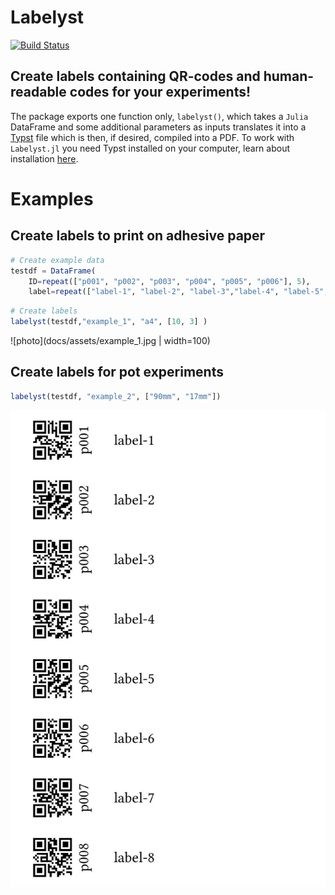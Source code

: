 # Labelyst

[![Build Status](https://github.com/emanuel-kopp/Labelyst.jl/actions/workflows/CI.yml/badge.svg?branch=main)](https://github.com/emanuel-kopp/Labelyst.jl/actions/workflows/CI.yml?query=branch%3Amain)

## Create labels containing QR-codes and human-readable codes for your experiments!

The package exports one function only, `labelyst()`, which takes a `Julia` DataFrame and some additional parameters as inputs translates it into a [Typst](https://typst.app/) file which is then, if desired, compiled into a PDF. To work with `Labelyst.jl` you need Typst installed on your computer, learn about installation [here](https://github.com/typst/typst).

# Examples
## Create labels to print on adhesive paper

```julia
# Create example data
testdf = DataFrame(
    ID=repeat(["p001", "p002", "p003", "p004", "p005", "p006"], 5),
    label=repeat(["label-1", "label-2", "label-3","label-4", "label-5", "label-6"], 5))
```
```julia
# Create labels
labelyst(testdf,"example_1", "a4", [10, 3] )
```
![photo](docs/assets/example_1.jpg | width=100)


## Create labels for pot experiments
```julia
labelyst(testdf, "example_2", ["90mm", "17mm"])
```

![photo](docs/assets/example_2.jpg)
